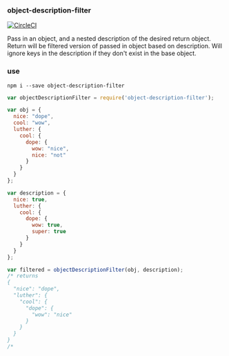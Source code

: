 ### object-description-filter

[![CircleCI](https://circleci.com/gh/conorhastings/object-description-filter.svg?style=svg)](https://circleci.com/gh/conorhastings/object-description-filter)

Pass in an object, and a nested description of the desired return object. Return will be filtered version of passed in object based on description. Will ignore keys in the description if they don't exist in the base object.

### use

`npm i --save object-description-filter`

```js
var objectDescriptionFilter = require('object-description-filter');

var obj = {
  nice: "dope",
  cool: "wow",
  luther: {
    cool: {
      dope: {
        wow: "nice",
        nice: "not"
      }
    }
  }
};

var description = {
  nice: true,
  luther: {
    cool: {
      dope: {
        wow: true,
        super: true
      }
    }
  }
};

var filtered = objectDescriptionFilter(obj, description);
/* returns 
{
  "nice": "dope",
  "luther": {
    "cool": {
      "dope": {
        "wow": "nice"
      }
    }
  }
}
/*
```
